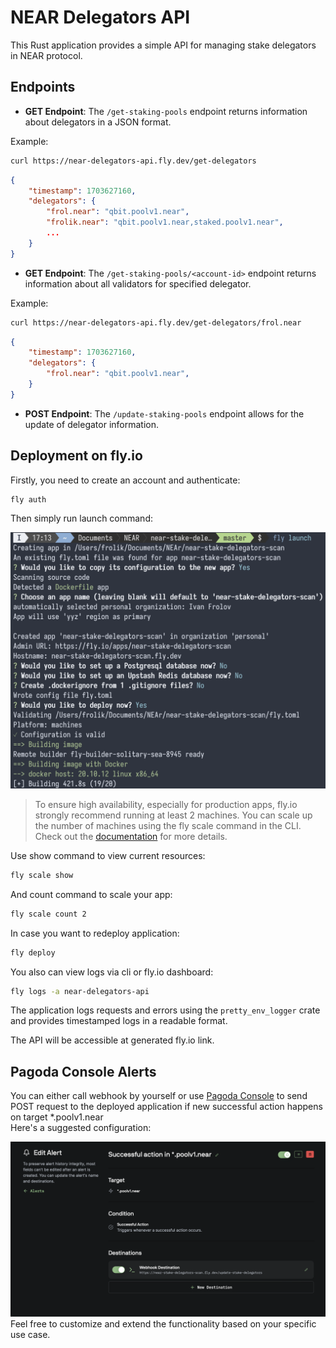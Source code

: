 # NEAR Delegators API

This Rust application provides a simple API for managing stake delegators in NEAR protocol. 

## Endpoints

- **GET Endpoint**: The `/get-staking-pools` endpoint returns information about delegators in a JSON format.

Example:
```bash
curl https://near-delegators-api.fly.dev/get-delegators
```

```json
{
    "timestamp": 1703627160,
    "delegators": {
        "frol.near": "qbit.poolv1.near",
        "frolik.near": "qbit.poolv1.near,staked.poolv1.near",
        ...
    }
}
```

- **GET Endpoint**: The `/get-staking-pools/<account-id>` endpoint returns information about all validators for specified delegator.

Example:
```bash
curl https://near-delegators-api.fly.dev/get-delegators/frol.near
```

```json
{
    "timestamp": 1703627160,
    "delegators": {
        "frol.near": "qbit.poolv1.near",
    }
}
```


- **POST Endpoint**: The `/update-staking-pools` endpoint allows for the update of delegator information.

## Deployment on fly.io

Firstly, you need to create an account and authenticate:

```bash
fly auth
```

Then simply run launch command:

![launch](images/fly-launch.png)

> To ensure high availability, especially for production apps, fly.io strongly recommend running at least 2 machines. You can scale up the number of machines using the fly scale command in the CLI. Check out the [documentation](https://fly.io/docs/apps/scale-count/#scale-the-number-of-machines-in-a-single-region) for more details.

Use show command to view current resources:

```bash
fly scale show
```

And count command to scale your app:

```bash
fly scale count 2
```

In case you want to redeploy application:

```bash
fly deploy
```

You also can view logs via cli or fly.io dashboard:

```bash
fly logs -a near-delegators-api
```
The application logs requests and errors using the `pretty_env_logger` crate and provides timestamped logs in a readable format.

The API will be accessible at generated fly.io link.

## Pagoda Console Alerts

You can either call webhook by yourself or use [Pagoda Console](https://console.pagoda.co/) to send POST request to the deployed application if new successful action happens on target *.poolv1.near  
Here's a suggested configuration:

![pagoda console](images/pagoda-console.png)
Feel free to customize and extend the functionality based on your specific use case.
